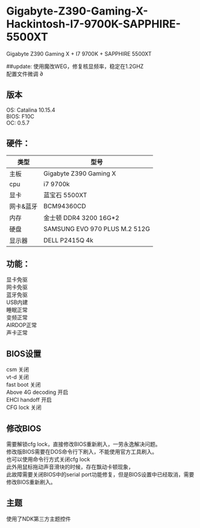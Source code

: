 # Gigabyte-Z390-Gaming-X-Hackintosh-I7-9700K-SAPPHIRE-5500XT
Gigabyte Z390 Gaming X + I7 9700K + SAPPHIRE 5500XT  

##update:
使用魔改WEG，修复核显频率，稳定在1.2GHZ  
配置文件微调  ∂

## 版本
OS: Catalina 10.15.4  
BIOS: F10C    
OC: 0.5.7  


## 硬件：  

类型|型号
------------ | -------------
主板|Gigabyte Z390 Gaming X
cpu|i7 9700k
显卡|蓝宝石 5500XT
网卡&蓝牙|BCM94360CD
内存|金士顿  DDR4 3200 16G*2
硬盘|SAMSUNG EVO 970 PLUS M.2 512G
显示器|DELL P2415Q 4k

## 功能：  
显卡免驱  
网卡免驱  
蓝牙免驱  
USB内建  
睡眠正常  
变频正常  
AIRDOP正常   
声卡正常  

## BIOS设置
csm 关闭  
vt-d 关闭  
fast boot 关闭  
Above 4G decoding 开启  
EHCI handoff 开启  
CFG lock 关闭


## 修改BIOS

需要解锁cfg lock，直接修改BIOS重新刷入，一劳永逸解决问题。   
修改版BIOS需要在DOS命令行下刷入，不能使用官方工具刷入。  
也可以使用命令行方式关闭cfg lock   
此外用鼠标拖动声音滑块的时候，存在飘动卡顿现象，  
此故障需要关闭BIOS中的serial port功能修复，但是BIOS设置中已经取消，需要修改BIOS重新刷入。  

## 主题
使用了NDK第三方主题控件


